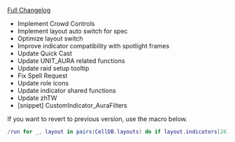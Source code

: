 [Full Changelog](https://github.com/enderneko/Cell/compare/r189-release...aad8a8f2288968b4bde2af868948d2eb9ae22383)

- Implement Crowd Controls
- Implement layout auto switch for spec
- Optimize layout switch
- Improve indicator compatibility with spotlight frames
- Update Quick Cast
- Update UNIT_AURA related functions
- Update raid setup tooltip
- Fix Spell Request
- Update role icons
- Update indicator shared functions
- Update zhTW
- [snippet] CustomIndicator_AuraFilters

If you want to revert to previous version, use the macro below.
```lua
/run for _, layout in pairs(CellDB.layouts) do if layout.indicators[26].indicatorName=="crowdControls" then tremove(layout.indicators,26) end end ReloadUI()
```